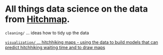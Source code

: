 # All things data science on the data from [Hitchmap](https://hitchmap.com).

`cleaning/` ... ideas how to tidy up the data

<ins>`visualization/` ... hitchhiking maps - using the data to build models that can predict hitchhiking waiting time and to draw maps</ins>
